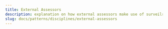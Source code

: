 ```yaml
---
title: External Assessors
description: explanation on how external assessors make use of surveilr.
slug: docs/patterns/disciplines/external-assessors
---
```

